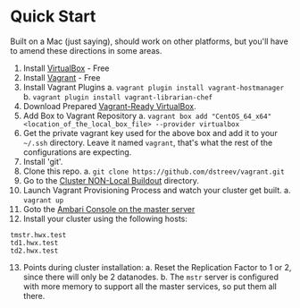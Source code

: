 # Quick Start

Built on a Mac (just saying), should work on other platforms, but you'll have to amend these directions in some areas.

1. Install [VirtualBox](https://www.virtualbox.org) - Free
2. Install [Vagrant](http://www.vagrantup.com) - Free
3. Install Vagrant Plugins
a. `vagrant plugin install vagrant-hostmanager`
b. `vagrant plugin install vagrant-librarian-chef`
4. Download Prepared [Vagrant-Ready VirtualBox](https://www.dropbox.com/sh/eamvf0ilsu8y68k/9w1fY-AmcR). 
5. Add Box to Vagrant Repository
a. `vagrant box add "CentOS_64_x64" <location_of_the_local_box_file> --provider virtualbox`
6. Get the private vagrant key used for the above box and add it to your `~/.ssh` directory.  Leave it named `vagrant`, that's what the rest of the configurations are expecting.
7. Install 'git'.
8. Clone this repo.
a. `git clone https://github.com/dstreev/vagrant.git`
9. Go to the [Cluster NON-Local Buildout](hdp_cluster_buildout) directory.
10. Launch Vagrant Provisioning Process and watch your cluster get built.
a. `vagrant up`
11. Goto the [Ambari Console on the master server](http://tmstr.hortonworks.vagrant:8080)
12. Install your cluster using the following hosts:
```
tmstr.hwx.test
td1.hwx.test
td2.hwx.test
```
13. Points during cluster installation:
a. Reset the Replication Factor to 1 or 2, since there will only be 2 datanodes.
b. The `mstr` server is configured with more memory to support all the master services, so put them all there.